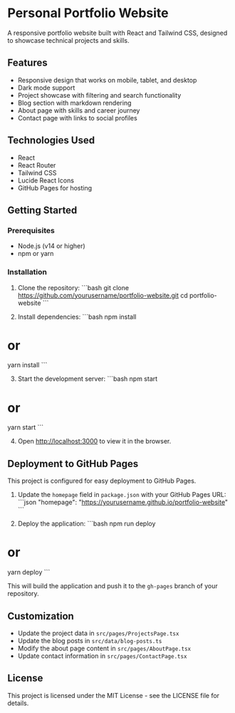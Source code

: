 # Personal Portfolio Website

A responsive portfolio website built with React and Tailwind CSS, designed to showcase technical projects and skills.

## Features

- Responsive design that works on mobile, tablet, and desktop
- Dark mode support
- Project showcase with filtering and search functionality
- Blog section with markdown rendering
- About page with skills and career journey
- Contact page with links to social profiles

## Technologies Used

- React
- React Router
- Tailwind CSS
- Lucide React Icons
- GitHub Pages for hosting

## Getting Started

### Prerequisites

- Node.js (v14 or higher)
- npm or yarn

### Installation

1. Clone the repository:
\`\`\`bash
git clone https://github.com/yourusername/portfolio-website.git
cd portfolio-website
\`\`\`

2. Install dependencies:
\`\`\`bash
npm install
# or
yarn install
\`\`\`

3. Start the development server:
\`\`\`bash
npm start
# or
yarn start
\`\`\`

4. Open [http://localhost:3000](http://localhost:3000) to view it in the browser.

## Deployment to GitHub Pages

This project is configured for easy deployment to GitHub Pages.

1. Update the `homepage` field in `package.json` with your GitHub Pages URL:
\`\`\`json
"homepage": "https://yourusername.github.io/portfolio-website"
\`\`\`

2. Deploy the application:
\`\`\`bash
npm run deploy
# or
yarn deploy
\`\`\`

This will build the application and push it to the `gh-pages` branch of your repository.

## Customization

- Update the project data in `src/pages/ProjectsPage.tsx`
- Update the blog posts in `src/data/blog-posts.ts`
- Modify the about page content in `src/pages/AboutPage.tsx`
- Update contact information in `src/pages/ContactPage.tsx`

## License

This project is licensed under the MIT License - see the LICENSE file for details.
